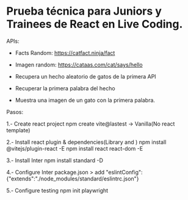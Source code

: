 # Prueba técnica para Juniors y Trainees de React en Live Coding.

APIs:

- Facts Random: https://catfact.ninja/fact
- Imagen random: https://cataas.com/cat/says/hello

- Recupera un hecho aleatorio de gatos de la primera API
- Recuperar la primera palabra del hecho
- Muestra una imagen de un gato con la primera palabra.

Pasos: 

1.- Create react project 
    npm create vite@lastest -> Vanilla(No react template) 

2.- Install react plugin & dependencies(Library and )
    npm install @vitejs/plugin-react -E
    npm install react react-dom -E

3.- Install Inter
    npm install standard -D


4.- Configure Inter
    package.json > add   "eslintConfig": {"extends":"./node_modules/standard/eslintrc.json"}

5.- Configure testing
    npm init playwright